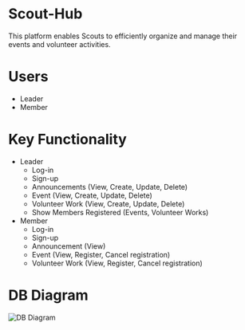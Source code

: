 # Scout-Hub
This platform enables Scouts to efficiently organize and manage their events and volunteer activities.

# Users
- Leader
- Member

# Key Functionality
- Leader
    - Log-in
    - Sign-up
    - Announcements (View, Create, Update, Delete)
    - Event (View, Create, Update, Delete)
    - Volunteer Work (View, Create, Update, Delete)
    - Show Members Registered (Events, Volunteer Works)
- Member
    - Log-in
    - Sign-up
    - Announcement (View)
    - Event (View, Register, Cancel registration)
    - Volunteer Work (View, Register, Cancel registration)

# DB Diagram
![DB Diagram](https://i.ibb.co/DfN93m9b/Group-1-1.png)

